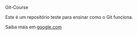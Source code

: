 Git-Course

Este é um repositório teste para ensinar como o Git funciona.

Saiba mais em [google.com](http://www.google.com)

